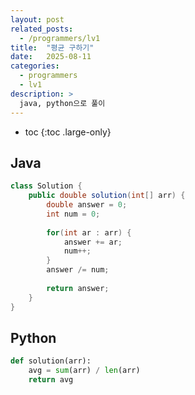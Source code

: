 ```yaml
---
layout: post
related_posts:
  - /programmers/lv1
title:  "평균 구하기"
date:   2025-08-11
categories:
  - programmers
  - lv1
description: >
  java, python으로 풀이
---
```

* toc
{:toc .large-only}

## Java
```java
class Solution {
    public double solution(int[] arr) {
        double answer = 0;
        int num = 0;
        
        for(int ar : arr) {
            answer += ar;
            num++;
        }
        answer /= num;
        
        return answer;
    }
}
```

## Python
```python
def solution(arr):
    avg = sum(arr) / len(arr) 
    return avg
```